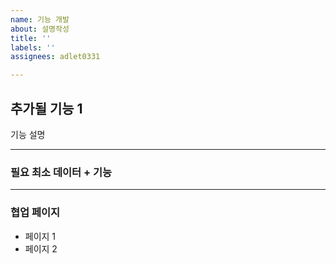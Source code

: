 ```yaml
---
name: 기능 개발
about: 설명작성
title: ''
labels: ''
assignees: adlet0331

---
```


## 추가될 기능 1

기능 설명

---
### 필요 최소 데이터 + 기능


---
### 협업 페이지
- 페이지 1
- 페이지 2
